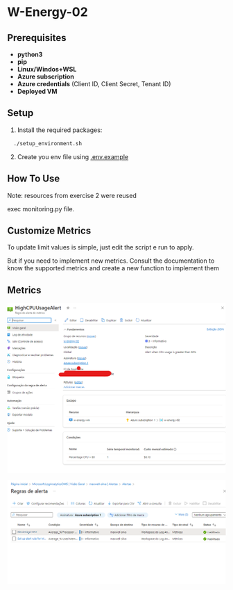 # W-Energy-02

## Prerequisites

- **python3**
- **pip**
- **Linux/Windos+WSL**
- **Azure subscription**
- **Azure credentials** (Client ID, Client Secret, Tenant ID)
- **Deployed VM**

## Setup

1. Install the required packages:

```sh
  ./setup_environment.sh
```

2. Create you env file using [.env.example](./automation/azure/.env.example)

## How To Use

Note: resources from exercise 2 were reused

exec monitoring.py file.

## Customize Metrics

To update limit values is simple, just edit the script e run to apply.

But if you need to implement new metrics. Consult the documentation to know the supported metrics and create a new function to implement them

## Metrics

![cpu-rule](./imgs/CPU-rule.png)

![rules](./imgs/rules.png)
